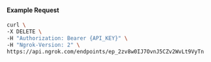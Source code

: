 <!-- Code generated for API Clients. DO NOT EDIT. -->

#### Example Request

```bash
curl \
-X DELETE \
-H "Authorization: Bearer {API_KEY}" \
-H "Ngrok-Version: 2" \
https://api.ngrok.com/endpoints/ep_2zv8w0IJ7OvnJ5CZv2WvLt9VyTn
```
